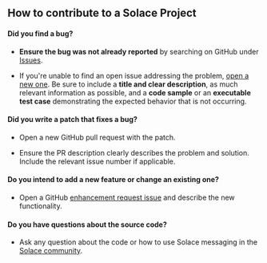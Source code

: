 ## How to contribute to a Solace Project

#### **Did you find a bug?**

* **Ensure the bug was not already reported** by searching on GitHub under [Issues](https://github.com/SolaceProducts/solace-jms-spring-boot/issues).

* If you're unable to find an open issue addressing the problem, [open a new one](https://github.com/SolaceProducts/solace-jms-spring-boot/issues/new). Be sure to include a **title and clear description**, as much relevant information as possible, and a **code sample** or an **executable test case** demonstrating the expected behavior that is not occurring.

#### **Did you write a patch that fixes a bug?**

* Open a new GitHub pull request with the patch.

* Ensure the PR description clearly describes the problem and solution. Include the relevant issue number if applicable.

#### **Do you intend to add a new feature or change an existing one?**

* Open a GitHub [enhancement request issue](https://github.com/SolaceProducts/solace-jms-spring-boot/issues/new) and describe the new functionality.

#### **Do you have questions about the source code?**

* Ask any question about the code or how to use Solace messaging in the [Solace community](http://dev.solace.com/community/).
